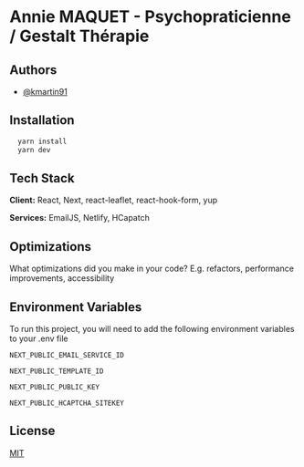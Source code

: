 # Annie MAQUET - Psychopraticienne / Gestalt Thérapie


## Authors

- [@kmartin91](https://www.github.com/kmartin91)


## Installation


```bash
  yarn install
  yarn dev
```
    
## Tech Stack

**Client:** React, Next, react-leaflet, react-hook-form, yup

**Services:** EmailJS, Netlify, HCapatch


## Optimizations

What optimizations did you make in your code? E.g. refactors, performance improvements, accessibility


## Environment Variables

To run this project, you will need to add the following environment variables to your .env file

`NEXT_PUBLIC_EMAIL_SERVICE_ID`

`NEXT_PUBLIC_TEMPLATE_ID`

`NEXT_PUBLIC_PUBLIC_KEY`

`NEXT_PUBLIC_HCAPTCHA_SITEKEY`


## License

[MIT](https://choosealicense.com/licenses/mit/)

